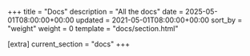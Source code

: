 +++
title = "Docs"
description = "All the docs"
date = 2025-05-01T08:00:00+00:00
updated = 2021-05-01T08:00:00+00:00
sort_by = "weight"
weight = 0
template = "docs/section.html"

[extra]
current_section = "docs"
+++
